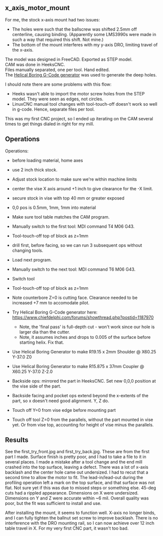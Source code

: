 ## x_axis_motor_mount
For me, the stock x-axis mount had two issues:   
- The holes were such that the ballscrew was shifted 2.5mm off centerline, causing binding.  (Apparently some LMS3990s were made in such a way that required this shift.  Not mine.)  
- The bottom of the mount interferes with my y-axis DRO, limiting travel of the x-axis.

The model was designed in FreeCAD. Exported as STEP model.  
CAM was done in HeeksCNC.  
Files manually separated, one per tool.  Hand edited.  
The [Helical Boring G-Code generator](https://www.chiefdelphi.com/forums/showthread.php?postid=1187970) was used to generate the deep holes.  

I should note there are some problems with this flow:  
- Heeks wasn't able to import the motor screw holes from the STEP model.  They were seen as edges, not circles.  
- LinuxCNC manual tool changes with tool-touch-off doesn't work so well in g-code.  Hence, separate files per tool.  

This was my first CNC project, so I ended up iterating on the CAM several times to get things dialed in right for my mill.

## Operations
Operations:  
- before loading material, home axes
- use 2 inch thick stock.
- Adjust stock location to make sure we're within machine limits
- center the vise X axis around +1 inch to give clearance for the -X limit.  
- secure stock in vise with top 40 mm or greater exposed
- 0,0 pos is 0.5mm, 1mm, 1mm into material
- Make sure tool table matches the CAM program.
- Manually switch to the first tool: MDI command T4 M06 G43.
- Tool-touch-off top of block as z=1mm
- drill first, before facing, so we can run 3 subsequent ops without changing tools.  
- Load next program.
- Manually switch to the next tool: MDI command T6 M06 G43.
- Switch tool
- Tool-touch-off top of block as z=1mm
- Note counterbore Z=0 is cutting face. Clearance needed to be increased +7 mm to accomodate pilot.

- Try Helical Boring G-Code generator here: https://www.chiefdelphi.com/forums/showthread.php?postid=1187970
  - Note, the 'final pass' is full-depth cut - won't work since our hole is larger dia than the cutter.
  - Note, it assumes inches and drops to 0.005 of the surface before starting helix.  Fix that.
- Use Helical Boring Generator to make R19.15 x 2mm Shoulder    @ X60.25 Y-37.0 Z0
- Use Helical Boring Generator to make R15.875 x 37mm Coupler   @ X60.25 Y-37.0 Z-2.0

- Backside ops: mirrored the part in HeeksCNC. Set new 0,0,0 position at the vise side of the part.
- Backside facing and pocket ops extend beyond the x-extents of the part, so x doesn't need good alignment.  Y, Z do.
- Touch off Y=0 from vise edge before mounting part
- Touch off tool Z=0 from the parallels, without the part mounted in vise yet.  Or from vise top, accounting for height of vise minus the parallels.

## Results
See the first_try_front.jpg and first_try_back.jpg. These are from the first part I made. Surface finish is pretty poor, and I had to take a file to it in several places. I made a mistake after a tool change and the end mill crashed into the top surface, leaving a defect. There was a lot of x-axis backlash and the center hole came out undersized.  I had to recut that a second time to allow the motor to fit. The lead-in/lead-out during the profiling operation left a mark on the top surface, and that surface was not flat. Not sure yet if this was due to missed steps or something else.  45-deg cuts had a rippled appearance. Dimensions on X were undersized.  Dimensions on Y and Z were accurate within ~6 mil.  Overall quality was poor, but the fit was sufficient to install and use. 

After installing the mount, it seems to function well. X-axis no longer binds, and I can fully tighten the ballnut set screw to improve backlash. There is no interference with the DRO mounting rail, so I can now achieve over 12 inch table travel in X.  For my very first CNC part, it wasn't too bad.
